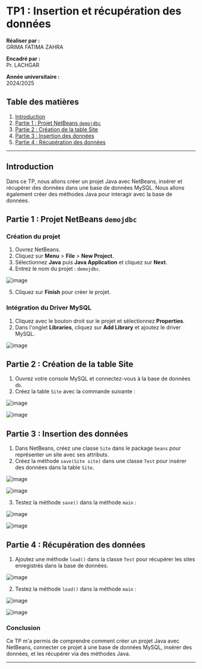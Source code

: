
# TP1 : Insertion et récupération des données

**Réaliser par :**  
GRIMA FATIMA ZAHRA

**Encadré par :**  
Pr. LACHGAR

**Année universitaire :**  
2024/2025

## Table des matières
1. [Introduction](#introduction)
2. [Partie 1 : Projet NetBeans `demojdbc`](#partie-1--projet-netbeans-demojdbc)
3. [Partie 2 : Création de la table Site](#partie-2--création-de-la-table-site)
4. [Partie 3 : Insertion des données](#partie-3--insertion-des-données)
5. [Partie 4 : Récupération des données](#partie-4--récupération-des-données)

---

## Introduction

Dans ce TP, nous allons créer un projet Java avec NetBeans, insérer et récupérer des données dans une base de données MySQL. Nous allons également créer des méthodes Java pour interagir avec la base de données.

## Partie 1 : Projet NetBeans `demojdbc`

### Création du projet
1. Ouvrez NetBeans.
2. Cliquez sur **Menu** > **File** > **New Project**.
3. Sélectionnez **Java** puis **Java Application** et cliquez sur **Next**.
4. Entrez le nom du projet : `demojdbc`.


![image](https://github.com/user-attachments/assets/4384263d-b4ed-4e42-9b33-b18cfae0fe75)

5. Cliquez sur **Finish** pour créer le projet.

### Intégration du Driver MySQL
1. Cliquez avec le bouton droit sur le projet et sélectionnez **Properties**.
2. Dans l'onglet **Libraries**, cliquez sur **Add Library** et ajoutez le driver MySQL.


![image](https://github.com/user-attachments/assets/b898ca26-21cb-44eb-a814-7a31f9c63fb5)



## Partie 2 : Création de la table Site

1. Ouvrez votre console MySQL et connectez-vous à la base de données `db`.
2. Créez la table `Site` avec la commande suivante :

![image](https://github.com/user-attachments/assets/0bd16d4f-710e-46ee-aa00-04d5759e2a7f)


![image](https://github.com/user-attachments/assets/deef2d88-cccd-48a5-bcd9-49120c882263)


## Partie 3 : Insertion des données

1. Dans NetBeans, créez une classe `Site` dans le package `beans` pour représenter un site avec ses attributs.
2. Créez la méthode `save(Site site)` dans une classe `Test` pour insérer des données dans la table `Site`.

![image](https://github.com/user-attachments/assets/4c186b00-67fd-4a76-bfed-f9e4c0d77538)

![image](https://github.com/user-attachments/assets/a29edc41-40e8-4913-a6be-303685b697fd)




3. Testez la méthode `save()` dans la méthode `main` :

![image](https://github.com/user-attachments/assets/eed105e4-0e28-45d9-9003-fb5d02981cd7)

![image](https://github.com/user-attachments/assets/8ff55b90-1a13-4a97-b9a8-3e49dd22eeb8)



## Partie 4 : Récupération des données

1. Ajoutez une méthode `load()` dans la classe `Test` pour récupérer les sites enregistrés dans la base de données.

![image](https://github.com/user-attachments/assets/b86b8b6e-5218-4444-8349-0af80289c664)



2. Testez la méthode `load()` dans la méthode `main` :

![image](https://github.com/user-attachments/assets/34c83003-a48e-4a46-bd1e-2be09b59dc61)

![image](https://github.com/user-attachments/assets/1f25ef7f-a886-4c2d-ad67-29aac53ca768)



### Conclusion

Ce TP m'a permis de comprendre comment créer un projet Java avec NetBeans, connecter ce projet à une base de données MySQL, insérer des données, et les récupérer via des méthodes Java.

---

